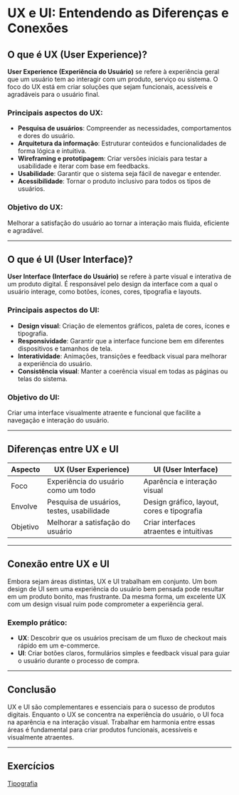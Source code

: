 # UX e UI: Entendendo as Diferenças e Conexões

## O que é UX (User Experience)?

**User Experience (Experiência do Usuário)** se refere à experiência geral que um usuário tem ao interagir com um produto, serviço ou sistema. O foco do UX está em criar soluções que sejam funcionais, acessíveis e agradáveis para o usuário final.

### Principais aspectos do UX:
- **Pesquisa de usuários**: Compreender as necessidades, comportamentos e dores do usuário.
- **Arquitetura da informação**: Estruturar conteúdos e funcionalidades de forma lógica e intuitiva.
- **Wireframing e prototipagem**: Criar versões iniciais para testar a usabilidade e iterar com base em feedbacks.
- **Usabilidade**: Garantir que o sistema seja fácil de navegar e entender.
- **Acessibilidade**: Tornar o produto inclusivo para todos os tipos de usuários.

### Objetivo do UX:
Melhorar a satisfação do usuário ao tornar a interação mais fluida, eficiente e agradável.

---

## O que é UI (User Interface)?

**User Interface (Interface do Usuário)** se refere à parte visual e interativa de um produto digital. É responsável pelo design da interface com a qual o usuário interage, como botões, ícones, cores, tipografia e layouts.

### Principais aspectos do UI:
- **Design visual**: Criação de elementos gráficos, paleta de cores, ícones e tipografia.
- **Responsividade**: Garantir que a interface funcione bem em diferentes dispositivos e tamanhos de tela.
- **Interatividade**: Animações, transições e feedback visual para melhorar a experiência do usuário.
- **Consistência visual**: Manter a coerência visual em todas as páginas ou telas do sistema.

### Objetivo do UI:
Criar uma interface visualmente atraente e funcional que facilite a navegação e interação do usuário.

---

## Diferenças entre UX e UI

| Aspecto                  | UX (User Experience)                            | UI (User Interface)                       |
|-----------------|---------------------------------|------------------------------------|
| Foco             | Experiência do usuário como um todo         | Aparência e interação visual                    |
| Envolve        | Pesquisa de usuários, testes, usabilidade   | Design gráfico, layout, cores e tipografia |
| Objetivo       | Melhorar a satisfação do usuário               | Criar interfaces atraentes e intuitivas      |

---

## Conexão entre UX e UI
Embora sejam áreas distintas, UX e UI trabalham em conjunto. Um bom design de UI sem uma experiência do usuário bem pensada pode resultar em um produto bonito, mas frustrante. Da mesma forma, um excelente UX com um design visual ruim pode comprometer a experiência geral.

### Exemplo prático:
- **UX**: Descobrir que os usuários precisam de um fluxo de checkout mais rápido em um e-commerce.
- **UI**: Criar botões claros, formulários simples e feedback visual para guiar o usuário durante o processo de compra.

---

## Conclusão
UX e UI são complementares e essenciais para o sucesso de produtos digitais. Enquanto o UX se concentra na experiência do usuário, o UI foca na aparência e na interação visual. Trabalhar em harmonia entre essas áreas é fundamental para criar produtos funcionais, acessíveis e visualmente atraentes.

---

## Exercícios

[Tipografia](https://www.figma.com/design/Wj8BT9rZAuDAu2SRmhq1A3/Tipografia?node-id=0-1&t=VVl8787aLgkTMFPs-1)

